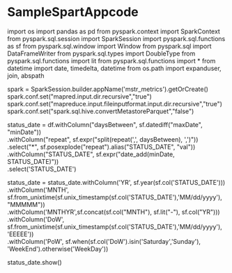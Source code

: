 # SampleSpartAppcode
import os
import pandas as pd
from pyspark.context import SparkContext
from pyspark.sql.session import SparkSession
import pyspark.sql.functions as sf
from pyspark.sql.window import Window
from pyspark.sql import DataFrameWriter
from pyspark.sql.types import DoubleType
from pyspark.sql.functions import lit
from pyspark.sql.functions import *
from datetime import date, timedelta, datetime
from os.path import expanduser, join, abspath

spark = SparkSession.builder.appName('mstr_metrics').getOrCreate()
spark.conf.set("mapred.input.dir.recursive","true")
spark.conf.set("mapreduce.input.fileinputformat.input.dir.recursive","true")
spark.conf.set("spark.sql.hive.convertMetastoreParquet","false")

status_date = df.withColumn("daysBetween", sf.datediff("maxDate", "minDate"))\
.withColumn("repeat", sf.expr("split(repeat(',', daysBetween), ',')"))\
.select("*", sf.posexplode("repeat").alias("STATUS_DATE", "val"))\
.withColumn("STATUS_DATE", sf.expr("date_add(minDate, STATUS_DATE)"))\
.select('STATUS_DATE')

status_date = status_date.withColumn('YR', sf.year(sf.col('STATUS_DATE')))\
.withColumn('MNTH', sf.from_unixtime(sf.unix_timestamp(sf.col('STATUS_DATE'),'MM/dd/yyyy'), "MMMMM"))\
.withColumn('MNTHYR',sf.concat(sf.col("MNTH"), sf.lit("-"), sf.col("YR")))\
.withColumn('DoW', sf.from_unixtime(sf.unix_timestamp(sf.col('STATUS_DATE'),'MM/dd/yyyy'), 'EEEEE'))\
.withColumn('PoW', sf.when(sf.col('DoW').isin('Saturday','Sunday'), 'WeekEnd').otherwise('WeekDay'))

status_date.show()
